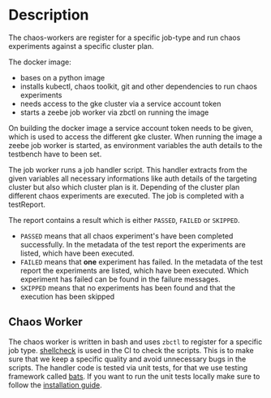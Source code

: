 # Description

The chaos-workers are register for a specific job-type and run chaos experiments against a specific cluster plan.

The docker image:
 
  * bases on a python image
  * installs kubectl, chaos toolkit, git and other dependencies to run chaos experiments
  * needs access to the gke cluster via a service account token
  * starts a zeebe job worker via zbctl on running the image 
  
On building the docker image a service account token needs to be given, which is used to access the different gke cluster.
When running the image a zeebe job worker is started, as environment variables the auth details to the testbench have to been set.

The job worker runs a job handler script. This handler extracts from the given variables all necessary informations like auth details of the targeting cluster but also which cluster plan is it.
Depending of the cluster plan different chaos experiments are executed. The job is completed with a testReport.

The report contains a result which is either `PASSED`, `FAILED` or `SKIPPED`.

 * `PASSED` means that all chaos experiment's have been completed successfully. In the metadata of the test report the experiments are listed, which have been executed.
 * `FAILED` means that **one** experiment has failed. In the metadata of the test report the experiments are listed, which have been executed. Which experiment has failed can be found in the failure messages.
 * `SKIPPED` means that no experiments has been found and that the execution has been skipped
 
## Chaos Worker

The chaos worker is written in bash and uses `zbctl` to register for a specific job type. [shellcheck](https://github.com/koalaman/shellcheck) is used in the CI to check the scripts.
This is to make sure that we keep a specific quality and avoid unnecessary bugs in the scripts. The handler code is tested via unit tests, for that we use testing framework called [bats](https://github.com/bats-core/bats-core).
If you want to run the unit tests locally make sure to follow the [installation guide](https://github.com/bats-core/bats-core#installation). 


